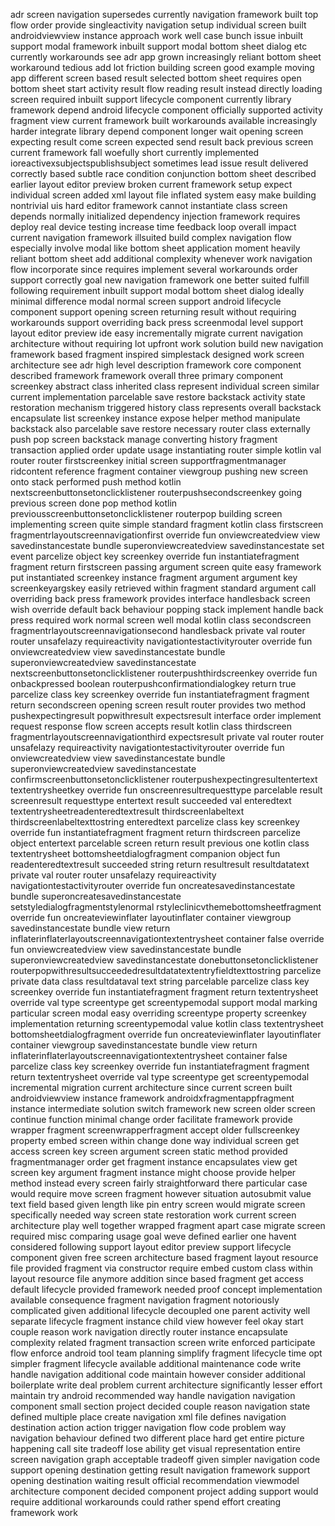 adr screen navigation supersedes currently navigation framework built top flow order provide singleactivity navigation setup individual screen built androidviewview instance approach work well case bunch issue inbuilt support modal framework inbuilt support modal bottom sheet dialog etc currently workarounds see adr app grown increasingly reliant bottom sheet workaround tedious add lot friction building screen good example moving app different screen based result selected bottom sheet requires open bottom sheet start activity result flow reading result instead directly loading screen required inbuilt support lifecycle component currently library framework depend android lifecycle component officially supported activity fragment view current framework built workarounds available increasingly harder integrate library depend component longer wait opening screen expecting result come screen expected send result back previous screen current framework fall woefully short currently implemented ioreactivexsubjectspublishsubject sometimes lead issue result delivered correctly based subtle race condition conjunction bottom sheet described earlier layout editor preview broken current framework setup expect individual screen added xml layout file inflated system easy make building nontrivial uis hard editor framework cannot instantiate class screen depends normally initialized dependency injection framework requires deploy real device testing increase time feedback loop overall impact current navigation framework illsuited build complex navigation flow especially involve modal like bottom sheet application moment heavily reliant bottom sheet add additional complexity whenever work navigation flow incorporate since requires implement several workarounds order support correctly goal new navigation framework one better suited fulfill following requirement inbuilt support modal bottom sheet dialog ideally minimal difference modal normal screen support android lifecycle component support opening screen returning result without requiring workarounds support overriding back press screenmodal level support layout editor preview ide easy incrementally migrate current navigation architecture without requiring lot upfront work solution build new navigation framework based fragment inspired simplestack designed work screen architecture see adr high level description framework core component described framework framework overall three primary component screenkey abstract class inherited class represent individual screen similar current implementation parcelable save restore backstack activity state restoration mechanism triggered history class represents overall backstack encapsulate list screenkey instance expose helper method manipulate backstack also parcelable save restore necessary router class externally push pop screen backstack manage converting history fragment transaction applied order update usage instantiating router simple kotlin val router router firstscreenkey initial screen supportfragmentmanager ridcontent reference fragment container viewgroup pushing new screen onto stack performed push method kotlin nextscreenbuttonsetonclicklistener routerpushsecondscreenkey going previous screen done pop method kotlin previousscreenbuttonsetonclicklistener routerpop building screen implementing screen quite simple standard fragment kotlin class firstscreen fragmentrlayoutscreennavigationfirst override fun onviewcreatedview view savedinstancestate bundle superonviewcreatedview savedinstancestate set event parcelize object key screenkey override fun instantiatefragment fragment return firstscreen passing argument screen quite easy framework put instantiated screenkey instance fragment argument argument key screenkeyargskey easily retrieved within fragment standard argument call overriding back press framework provides interface handlesback screen wish override default back behaviour popping stack implement handle back press required work normal screen well modal kotlin class secondscreen fragmentrlayoutscreennavigationsecond handlesback private val router router unsafelazy requireactivity navigationtestactivityrouter override fun onviewcreatedview view savedinstancestate bundle superonviewcreatedview savedinstancestate nextscreenbuttonsetonclicklistener routerpushthirdscreenkey override fun onbackpressed boolean routerpushconfirmationdialogkey return true parcelize class key screenkey override fun instantiatefragment fragment return secondscreen opening screen result router provides two method pushexpectingresult popwithresult expectsresult interface order implement request response flow screen accepts result kotlin class thirdscreen fragmentrlayoutscreennavigationthird expectsresult private val router router unsafelazy requireactivity navigationtestactivityrouter override fun onviewcreatedview view savedinstancestate bundle superonviewcreatedview savedinstancestate confirmscreenbuttonsetonclicklistener routerpushexpectingresultentertext textentrysheetkey override fun onscreenresultrequesttype parcelable result screenresult requesttype entertext result succeeded val enteredtext textentrysheetreadenteredtextresult thirdscreenlabeltext thirdscreenlabeltexttostring enteredtext parcelize class key screenkey override fun instantiatefragment fragment return thirdscreen parcelize object entertext parcelable screen return result previous one kotlin class textentrysheet bottomsheetdialogfragment companion object fun readenteredtextresult succeeded string return resultresult resultdatatext private val router router unsafelazy requireactivity navigationtestactivityrouter override fun oncreatesavedinstancestate bundle superoncreatesavedinstancestate setstyledialogfragmentstylenormal rstyleclinicvthemebottomsheetfragment override fun oncreateviewinflater layoutinflater container viewgroup savedinstancestate bundle view return inflaterinflaterlayoutscreennavigationtextentrysheet container false override fun onviewcreatedview view savedinstancestate bundle superonviewcreatedview savedinstancestate donebuttonsetonclicklistener routerpopwithresultsucceededresultdatatextentryfieldtexttostring parcelize private data class resultdataval text string parcelable parcelize class key screenkey override fun instantiatefragment fragment return textentrysheet override val type screentype get screentypemodal support modal marking particular screen modal easy overriding screentype property screenkey implementation returning screentypemodal value kotlin class textentrysheet bottomsheetdialogfragment override fun oncreateviewinflater layoutinflater container viewgroup savedinstancestate bundle view return inflaterinflaterlayoutscreennavigationtextentrysheet container false parcelize class key screenkey override fun instantiatefragment fragment return textentrysheet override val type screentype get screentypemodal incremental migration current architecture since current screen built androidviewview instance framework androidxfragmentappfragment instance intermediate solution switch framework new screen older screen continue function minimal change order facilitate framework provide wrapper fragment screenwrapperfragment accept older fullscreenkey property embed screen within change done way individual screen get access screen key screen argument screen static method provided fragmentmanager order get fragment instance encapsulates view get screen key argument fragment instance might choose provide helper method instead every screen fairly straightforward there particular case would require move screen fragment however situation autosubmit value text field based given length like pin entry screen would migrate screen specifically needed way screen state restoration work current screen architecture play well together wrapped fragment apart case migrate screen required misc comparing usage goal weve defined earlier one havent considered following support layout editor preview support lifecycle component given free screen architecture based fragment layout resource file provided fragment via constructor require embed custom class within layout resource file anymore addition since based fragment get access default lifecycle provided framework needed proof concept implementation available consequence fragment navigation fragment notoriously complicated given additional lifecycle decoupled one parent activity well separate lifecycle fragment instance child view however feel okay start couple reason work navigation directly router instance encapsulate complexity related fragment transaction screen write enforced participate flow enforce android tool team planning simplify fragment lifecycle time opt simpler fragment lifecycle available additional maintenance code write handle navigation additional code maintain however consider additional boilerplate write deal problem current architecture significantly lesser effort maintain try android recommended way handle navigation navigation component small section project decided couple reason navigation state defined multiple place create navigation xml file defines navigation destination action action trigger navigation flow code problem way navigation behaviour defined two different place hard get entire picture happening call site tradeoff lose ability get visual representation entire screen navigation graph acceptable tradeoff given simpler navigation code support opening destination getting result navigation framework support opening destination waiting result official recommendation viewmodel architecture component decided component project adding support would require additional workarounds could rather spend effort creating framework work